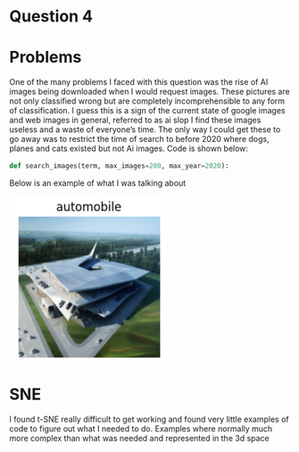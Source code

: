 # Question 4
# Problems
One of the many problems I faced with this question was the rise of AI images being downloaded when I would request images. These pictures are not only classified wrong but are completely incomprehensible to any form of classification. I guess this is a sign of the current state of google images and web images in general, referred to as ai slop I find these images useless and a waste of everyone’s time. The only way I could get these to go away was to restrict the time of search to before 2020 where dogs, planes and cats existed but not Ai images. Code is shown below:

```python
def search_images(term, max_images=200, max_year=2020):
```

Below is an example of what I was talking about

![](/images/aislop.png "current state of web images")

# SNE
I found t-SNE really difficult to get working and found very little examples of code to figure out what I needed to do. Examples where normally much more complex than what was needed and represented in the 3d space 
